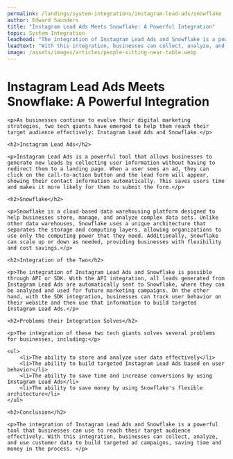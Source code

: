 ```yaml
---
permalink: /landings/system-integrations/instagram-lead-ads/snowflake
author: Edward Saunders
title: "Instagram Lead Ads Meets Snowflake: A Powerful Integration"
topic: System Integration
leadhead: "The integration of Instagram Lead Ads and Snowflake is a powerful tool that businesses can use to reach their target audience effectively"
leadtext: "With this integration, businesses can collect, analyze, and use customer data to build targeted ad campaigns, saving time and money in the process."
image: /assets/images/articles/people-sitting-near-table.webp
---
```

<div class="arttext">
	<h1>Instagram Lead Ads Meets Snowflake: A Powerful Integration</h1>

	<p>As businesses continue to evolve their digital marketing strategies, two tech giants have emerged to help them reach their target audience effectively: Instagram Lead Ads and Snowflake.</p>

	<h2>Instagram Lead Ads</h2>

	<p>Instagram Lead Ads is a powerful tool that allows businesses to generate new leads by collecting user information without having to redirect them to a landing page. When a user sees an ad, they can click on the call-to-action button and the lead form will appear, showing their contact information automatically. This saves users time and makes it more likely for them to submit the form.</p>

	<h2>Snowflake</h2>

	<p>Snowflake is a cloud-based data warehousing platform designed to help businesses store, manage, and analyze complex data sets. Unlike other data warehouses, Snowflake uses a unique architecture that separates the storage and computing layers, allowing organizations to use only the computing power that they need. Additionally, Snowflake can scale up or down as needed, providing businesses with flexibility and cost savings.</p>

	<h2>Integration of the Two</h2>

	<p>The integration of Instagram Lead Ads and Snowflake is possible through API or SDK. With the API integration, all leads generated from Instagram Lead Ads are automatically sent to Snowflake, where they can be analyzed and used for future marketing campaigns. On the other hand, with the SDK integration, businesses can track user behavior on their website and then use that information to build targeted Instagram Lead Ads.</p>

	<h2>Problems their Integration Solves</h2>

	<p>The integration of these two tech giants solves several problems for businesses, including:</p>

	<ul>
		<li>The ability to store and analyze user data effectively</li>
		<li>The ability to build targeted Instagram Lead Ads based on user behavior</li>
		<li>The ability to save time and increase conversions by using Instagram Lead Ads</li>
		<li>The ability to save money by using Snowflake's flexible architecture</li>
	</ul>

	<h2>Conclusion</h2>

	<p>The integration of Instagram Lead Ads and Snowflake is a powerful tool that businesses can use to reach their target audience effectively. With this integration, businesses can collect, analyze, and use customer data to build targeted ad campaigns, saving time and money in the process. </p>

</div>